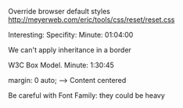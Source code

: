 Override browser default styles
http://meyerweb.com/eric/tools/css/reset/reset.css

Interesting: Specifity:
Minute: 01:04:00

We can't apply inheritance in a border

W3C Box Model. Minute: 1:30:45

margin: 0 auto; --> Content centered

Be careful with Font Family: they could be heavy

